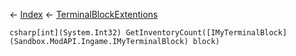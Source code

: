 ← [Index](Api-Index) ← [TerminalBlockExtentions](Sandbox.ModAPI.Ingame.TerminalBlockExtentions)

```csharp[int](System.Int32) GetInventoryCount([IMyTerminalBlock](Sandbox.ModAPI.Ingame.IMyTerminalBlock) block)```
